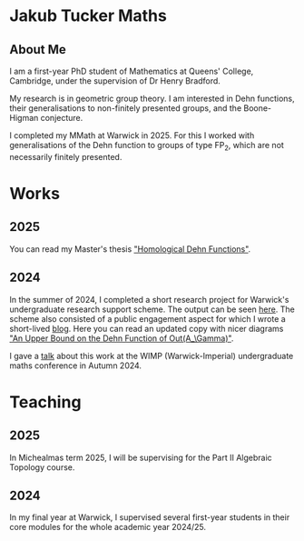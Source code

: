 # Jakub Tucker Maths
## About Me

I am a first-year PhD student of Mathematics at Queens' College, Cambridge, under the supervision of Dr Henry Bradford.

My research is in geometric group theory. I am interested in Dehn functions, their generalisations to non-finitely presented groups, and the Boone-Higman conjecture.

I completed my MMath at Warwick in 2025. For this I worked with generalisations of the Dehn function to groups of type FP<sub>2</sub>, which are not necessarily finitely presented.

# Works
## 2025
You can read my Master's thesis <a href="pdf/masters.pdf">"Homological Dehn Functions"</a>.
## 2024
In the summer of 2024, I completed a short research project for Warwick's undergraduate research support scheme. The output can be seen <a href="https://urss.warwick.ac.uk/items/show/599">here</a>. The scheme also consisted of a public engagement aspect for which I wrote a short-lived <a href="https://tucker-urss2024.blogspot.com/">blog</a>. Here you can read an updated copy with nicer diagrams <a href="pdf/ursspaper.pdf">"An Upper Bound on the Dehn Function of Out(A_\Gamma)"</a>.

I gave a <a href="https://echo360.org.uk/media/8ffbe461-8ab8-4029-ac14-acdd4c4d2cfe/public">talk</a> about this work at the WIMP (Warwick-Imperial) undergraduate maths conference in Autumn 2024.

# Teaching
## 2025
In Michealmas term 2025, I will be supervising for the Part II Algebraic Topology course.
## 2024
In my final year at Warwick, I supervised several first-year students in their core modules for the whole academic year 2024/25.

